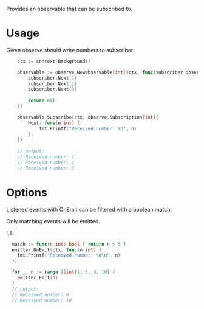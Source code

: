Provides an observable that can be subscribed to.
# Usage

Given observe should write numbers to subscriber:

```go
    ctx := context.Background()

    observable := observe.NewObservable[int](ctx, func(subscriber observe.Subscriber[int]) error {
        subscriber.Next(1)
        subscriber.Next(2)
        subscriber.Next(3)
        
        return nil
    })

    observable.Subscribe(ctx, observe.Subscription[int]{
        Next: func(n int) {
            fmt.Printf("Received number: %d", n)
        },
    }) 
	
    // output:
    // Received number: 1
    // Received number: 2
    // Received number: 3
```

# Options

Listened events with OnEmit can be filtered with a boolean match.

Only matching events will be emitted.

I.E: 
```go
  match := func(n int) bool { return n > 5 }
  emitter.OnEmit(ctx, func(n int) {
    fmt.Printf("Received number: %d\n", n)
  })

  for _, n := range []int{1, 5, 8, 10} {
    emitter.Emit(n)
  }
  // output:
  // Received number: 8
  // Received number: 10
```


